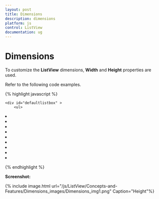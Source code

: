 ```yaml
---
layout: post
title: Dimensions
description: dimensions
platform: js
control: ListView
documentation: ug
---
```


# Dimensions

To customize the **ListView** dimensions, **Width** and **Height** properties are used.

Refer to the following code examples.



{% highlight javascript %}


    <div id="defaultlistbox" >
        <ul>
<li data-ej-text="Artwork"></li>
<li data-ej-text="Abstract"></li>
<li data-ej-text="2 Acrylic Mediums"></li>
<li data-ej-text="Creative Acrylic"></li>
<li data-ej-text="Canvas Art"></li>
<li data-ej-text="Black white"></li>
<li data-ej-text="Children"></li>
<li data-ej-text="Preschool Crafts"></li>
<li data-ej-text="School-age Crafts"></li>
</ul>
    </div>       
    <script type="text/javascript">
        $(function () {
            $("#defaultlistbox").ejListView({ width:300, height:600});
        });
    </script>



{% endhighlight %}



**Screenshot:**

{% include image.html url="/js/ListView/Concepts-and-Features/Dimensions_images/Dimensions_img1.png" Caption="Height"%}

